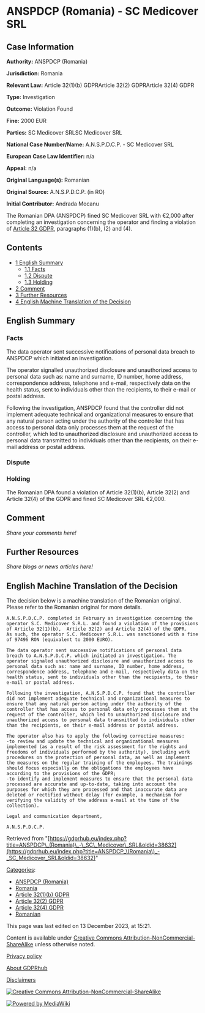 # ANSPDCP (Romania) - SC Medicover SRL

## Case Information

**Authority:** ANSPDCP (Romania)

**Jurisdiction:** Romania

**Relevant Law:** Article 32(1)(b) GDPRArticle 32(2) GDPRArticle 32(4) GDPR

**Type:** Investigation

**Outcome:** Violation Found

**Fine:** 2000 EUR

**Parties:** SC Medicover SRLSC Medicover SRL

**National Case Number/Name:** A.N.S.P.D.C.P. - SC Medicover SRL

**European Case Law Identifier:** n/a

**Appeal:** n/a

**Original Language(s):** Romanian

**Original Source:** A.N.S.P.D.C.P. (in RO)

**Initial Contributor:** Andrada Mocanu

The Romanian DPA (ANSPDCP) fined SC Medicover SRL with €2,000 after completing an investigation concerning the operator and finding a violation of [Article 32 GDPR](/index.php?title=Article_32_GDPR "Article 32 GDPR"), paragraphs (1)(b), (2) and (4).

## Contents

*   [1 English Summary](#English_Summary)
    *   [1.1 Facts](#Facts)
    *   [1.2 Dispute](#Dispute)
    *   [1.3 Holding](#Holding)
*   [2 Comment](#Comment)
*   [3 Further Resources](#Further_Resources)
*   [4 English Machine Translation of the Decision](#English_Machine_Translation_of_the_Decision)

## English Summary

### Facts

The data operator sent successive notifications of personal data breach to ANSPDCP which initiated an investigation.

The operator signalled unauthorized disclosure and unauthorized access to personal data such as: name and surname, ID number, home address, correspondence address, telephone and e-mail, respectively data on the health status, sent to individuals other than the recipients, to their e-mail or postal address.

Following the investigation, ANSPDCP found that the controller did not implement adequate technical and organizational measures to ensure that any natural person acting under the authority of the controller that has access to personal data only processes them at the request of the controller, which led to unauthorized disclosure and unauthorized access to personal data transmitted to individuals other than the recipients, on their e-mail address or postal address.

### Dispute

### Holding

The Romanian DPA found a violation of Article 32(1)(b), Article 32(2) and Article 32(4) of the GDPR and fined SC Medicover SRL €2,000.

## Comment

_Share your comments here!_

## Further Resources

_Share blogs or news articles here!_

## English Machine Translation of the Decision

The decision below is a machine translation of the Romanian original. Please refer to the Romanian original for more details.

```
A.N.S.P.D.C.P. completed in February an investigation concerning the operator S.C. Medicover S.R.L. and found a violation of the provisions of Article 32(1)(b),  Article 32(2) and Article 32(4) of the GDPR.
As such, the operator S.C. Medicover S.R.L. was sanctioned with a fine of 97496 RON (equivalent to 2000 EURO).

The data operator sent successive notifications of personal data breach to A.N.S.P.D.C.P. which initiated an investigation. The operator signaled unauthorized disclosure and unauthorized access to personal data such as: name and surname, ID number, home address, correspondence address, telephone and e-mail, respectively data on the health status, sent to individuals other than the recipients, to their e-mail or postal address.

Following the investigation, A.N.S.P.D.C.P. found that the controller did not implement adequate technical and organizational measures to ensure that any natural person acting under the authority of the controller that has access to personal data only processes them at the request of the controller, which led to unauthorized disclosure and unauthorized access to personal data transmitted to individuals other than the recipients, on their e-mail address or postal address.

The operator also has to apply the following corrective measures:
-to review and update the technical and organizational measures implemented (as a result of the risk assessment for the rights and freedoms of individuals performed by the authority), including work procedures on the protection of personal data, as well as implement the measures on the regular training of the employees. The trainings should focus especially on the obligations the employees have according to the provisions of the GDPR;
-to identify and implement measures to ensure that the personal data processed are accurate and up-to-date, taking into account the purposes for which they are processed and that inaccurate data are deleted or rectified without delay (for example, a mechanism for verifying the validity of the address e-mail at the time of the collection).

Legal and communication department,

A.N.S.P.D.C.P.

```

Retrieved from "[https://gdprhub.eu/index.php?title=ANSPDCP\_(Romania)\_-\_SC\_Medicover\_SRL&oldid=38632](https://gdprhub.eu/index.php?title=ANSPDCP_\(Romania\)_-_SC_Medicover_SRL&oldid=38632)"

[Categories](/index.php?title=Special:Categories "Special:Categories"):

*   [ANSPDCP (Romania)](/index.php?title=Category:ANSPDCP_\(Romania\) "Category:ANSPDCP (Romania)")
*   [Romania](/index.php?title=Category:Romania "Category:Romania")
*   [Article 32(1)(b) GDPR](/index.php?title=Category:Article_32\(1\)\(b\)_GDPR "Category:Article 32(1)(b) GDPR")
*   [Article 32(2) GDPR](/index.php?title=Category:Article_32\(2\)_GDPR "Category:Article 32(2) GDPR")
*   [Article 32(4) GDPR](/index.php?title=Category:Article_32\(4\)_GDPR "Category:Article 32(4) GDPR")
*   [Romanian](/index.php?title=Category:Romanian "Category:Romanian")

This page was last edited on 13 December 2023, at 15:21.

Content is available under [Creative Commons Attribution-NonCommercial-ShareAlike](https://creativecommons.org/licenses/by-nc-sa/4.0/) unless otherwise noted.

[Privacy policy](/index.php?title=GDPRhub:Privacy_policy)

[About GDPRhub](/index.php?title=GDPRhub:About)

[Disclaimers](/index.php?title=GDPRhub:General_disclaimer)

[![Creative Commons Attribution-NonCommercial-ShareAlike](/resources/assets/licenses/cc-by-nc-sa.png)](https://creativecommons.org/licenses/by-nc-sa/4.0/)

[![Powered by MediaWiki](/resources/assets/poweredby_mediawiki_88x31.png)](https://www.mediawiki.org/)